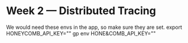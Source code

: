 # Week 2 — Distributed Tracing


We would need these envs in the app, so make sure they are set.
export HONEYCOMB_API_KEY=""
gp env HONE&COMB_API_KEY=""